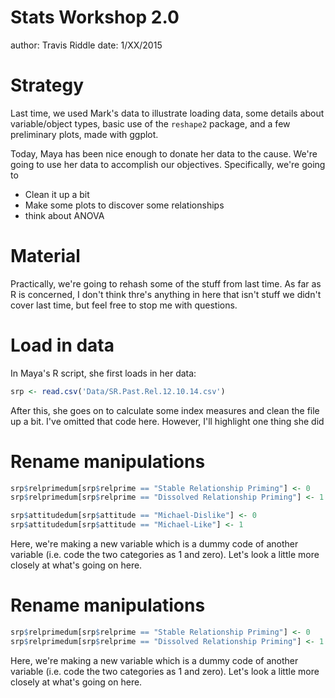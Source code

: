 Stats Workshop 2.0
========================================================
author: Travis Riddle
date: 1/XX/2015

Strategy
========================================================

Last time, we used Mark's data to illustrate loading data, some details about variable/object types, basic use of the `reshape2` package, and a few preliminary plots, made with ggplot.

Today, Maya has been nice enough to donate her data to the cause.  We're going to use her data to accomplish our objectives.  Specifically, we're going to

- Clean it up a bit
- Make some plots to discover some relationships
- think about ANOVA

Material
========================================================

Practically, we're going to rehash some of the stuff from last time.  As far as R is concerned, I don't think thre's anything in here that isn't stuff we didn't cover last time, but feel free to stop me with questions.

Load in data
========================================================

In Maya's R script, she first loads in her data:

```r
srp <- read.csv('Data/SR.Past.Rel.12.10.14.csv')
```

After this, she goes on to calculate some index measures and clean the file up a bit.  I've omitted that code here.  However, I'll highlight one thing she did



Rename manipulations
========================================================


```r
srp$relprimedum[srp$relprime == "Stable Relationship Priming"] <- 0
srp$relprimedum[srp$relprime == "Dissolved Relationship Priming"] <- 1

srp$attitudedum[srp$attitude == "Michael-Dislike"] <- 0
srp$attitudedum[srp$attitude == "Michael-Like"] <- 1
```

Here, we're making a new variable which is a dummy code of another variable (i.e. code the two categories as 1 and zero).  Let's look a little more closely at what's going on here.

Rename manipulations
========================================================


```r
srp$relprimedum[srp$relprime == "Stable Relationship Priming"] <- 0
srp$relprimedum[srp$relprime == "Dissolved Relationship Priming"] <- 1
```

Here, we're making a new variable which is a dummy code of another variable (i.e. code the two categories as 1 and zero).  Let's look a little more closely at what's going on here.


